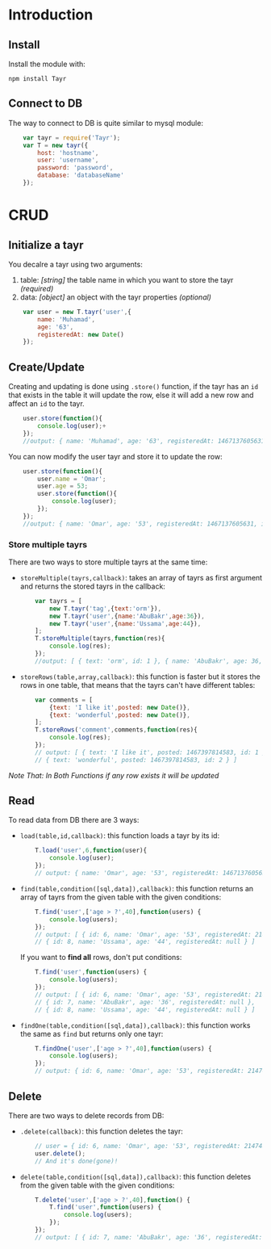 # Introduction
## Install
Install the module with:

    npm install Tayr

## Connect to DB
The way to connect to DB is quite similar to mysql module:

```javascript
    var tayr = require('Tayr');
    var T = new tayr({
        host: 'hostname',
        user: 'username',
        password: 'password',
        database: 'databaseName'
    });
```
# CRUD
## Initialize a tayr
You decalre a tayr using two arguments:

1. table: *[string]* the table name in which you want to store the tayr *(required)*
2. data: *[object]* an object with the tayr properties *(optional)*


```javascript
    var user = new T.tayr('user',{
        name: 'Muhamad',
        age: '63',
        registeredAt: new Date()
    });
```
## Create/Update
Creating and updating is done using `.store()` function, if the tayr has an `id` that exists in the table it will update the row, else it will add a new row and affect an `id` to the tayr.
```javascript
    user.store(function(){
        console.log(user);+
    });
    //output: { name: 'Muhamad', age: '63', registeredAt: 1467137605631, id: 6 }
```
You can now modify the user tayr and store it to update the row:

```javascript
    user.store(function(){
        user.name = 'Omar';
        user.age = 53;
        user.store(function(){
            console.log(user);
        });
    });
    //output: { name: 'Omar', age: '53', registeredAt: 1467137605631, id: 6 }
```
### Store multiple tayrs
There are two ways to store multiple tayrs at the same time:

- `storeMultiple(tayrs,callback)`: takes an array of tayrs as first argument and returns the stored tayrs in the callback:

    ```javascript
        var tayrs = [
            new T.tayr('tag',{text:'orm'}),
            new T.tayr('user',{name:'AbuBakr',age:36}),
            new T.tayr('user',{name:'Ussama',age:44}),
        ];
        T.storeMultiple(tayrs,function(res){
            console.log(res);
        });
        //output: [ { text: 'orm', id: 1 }, { name: 'AbuBakr', age: 36, id: 7 }, { name: 'Ussama', age: 44, id: 8 } ]
    ```
- `storeRows(table,array,callback)`: this function is faster but it stores the rows in one table, that means that the tayrs can't have different tables:

    ```javascript
        var comments = [
            {text: 'I like it',posted: new Date()},
            {text: 'wonderful',posted: new Date()},
        ];
        T.storeRows('comment',comments,function(res){
            console.log(res);
        });
        // output: [ { text: 'I like it', posted: 1467397814583, id: 1 },
        // { text: 'wonderful', posted: 1467397814583, id: 2 } ]
    ```
*Note That: In Both Functions if any row exists it will be updated*

## Read
To read data from DB there are 3 ways:

- `load(table,id,callback)`: this function loads a tayr by its id:

    ```javascript
        T.load('user',6,function(user){
            console.log(user);
        });
        // output: { name: 'Omar', age: '53', registeredAt: 1467137605631, id: 6 }
    ```
- `find(table,condition([sql,data]),callback)`: this function returns an array of tayrs from the given table with the given conditions:

    ```javascript
        T.find('user',['age > ?',40],function(users) {
            console.log(users);
        });
        // output: [ { id: 6, name: 'Omar', age: '53', registeredAt: 2147483647 },
        // { id: 8, name: 'Ussama', age: '44', registeredAt: null } ]
    ```
    If you want to **find all** rows, don't put conditions:

    ```javascript
        T.find('user',function(users) {
            console.log(users);
        });
        // output: [ { id: 6, name: 'Omar', age: '53', registeredAt: 2147483647 },
        // { id: 7, name: 'AbuBakr', age: '36', registeredAt: null },
        // { id: 8, name: 'Ussama', age: '44', registeredAt: null } ]
    ```
- `findOne(table,condition([sql,data]),callback)`: this function works the same as `find` but returns only one tayr:

    ```javascript
        T.findOne('user',['age > ?',40],function(users) {
            console.log(users);
        });
        // output: { id: 6, name: 'Omar', age: '53', registeredAt: 2147483647 }
    ```
## Delete
There are two ways to delete records from DB:

- `.delete(callback)`: this function deletes the tayr:

    ```javascript
        // user = { id: 6, name: 'Omar', age: '53', registeredAt: 2147483647 }
        user.delete();
        // And it's done(gone)!
    ```
- `delete(table,condition([sql,data]),callback)`: this function deletes from the given table with the given conditions:

    ```javascript
        T.delete('user',['age > ?',40],function() {
            T.find('user',function(users) {
                console.log(users);
            });
        });
        // output: [ { id: 7, name: 'AbuBakr', age: '36', registeredAt: null } ]
    ```
